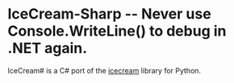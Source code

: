 # IceCream-Sharp -- Never use Console.WriteLine() to debug in .NET again.

IceCream# is a C# port of the [icecream](https://github.com/gruns/icecream) library for Python.
